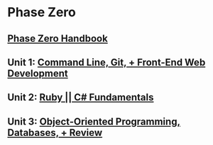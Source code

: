 # Phase Zero

## [Phase Zero Handbook](./phase-0-handbook)
## Unit 1: [Command Line, Git, + Front-End Web Development](./unit_1)
## Unit 2: [Ruby || C# Fundamentals](./unit_2)
## Unit 3: [Object-Oriented Programming, Databases, + Review](./unit_3)
	
